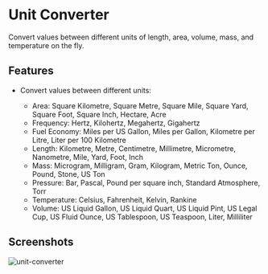 # Unit Converter

Convert values between different units of length, area, volume, mass, and temperature on the fly.

## Features

- Convert values between different units:

  - Area: Square Kilometre, Square Metre, Square Mile, Square Yard, Square Foot, Square Inch, Hectare, Acre
  - Frequency: Hertz, Kilohertz, Megahertz, Gigahertz
  - Fuel Economy: Miles per US Gallon, Miles per Gallon, Kilometre per Litre, Liter per 100 Kilometre
  - Length: Kilometre, Metre, Centimetre, Millimetre, Micrometre, Nanometre, Mile, Yard, Foot, Inch
  - Mass: Microgram, Milligram, Gram, Kilogram, Metric Ton, Ounce, Pound, Stone, US Ton
  - Pressure: Bar, Pascal, Pound per square inch, Standard Atmosphere, Torr
  - Temperature: Celsius, Fahrenheit, Kelvin, Rankine
  - Volume: US Liquid Gallon, US Liquid Quart, US Liquid Pint, US Legal Cup, US Fluid Ounce, US Tablespoon, US Teaspoon, Liter, Milliliter

## Screenshots

![unit-converter](https://github.com/LuisCabantac/unit-converter/assets/151472373/45506608-5d1c-49b3-9ed0-8e96ca4ea00b)
